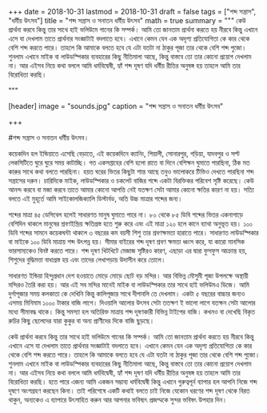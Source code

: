 +++
date = 2018-10-31
lastmod = 2018-10-31
draft = false
tags = ["শব্দ সন্ত্রাস", "ধর্মীয় উৎসব"]
title = "শব্দ সন্ত্রাস ও সনাতন ধর্মীয় উৎসব"
math = true
summary = """
কেউ প্রার্থনা করবে কিন্তু তার সাথে হাই ভলিউমে গানের কি সম্পর্ক। আমি তো জানতাম প্রার্থনা করতে হয় নীরবে কিন্তু এখানে এসে যা দেখলাম তাতে প্রার্থনার সংজ্ঞাটাই বদলাতে হবে। এখানে কেমন যেন এক অদৃশ্য প্রতিযোগিতা কে কার থেকে বেশি শব্দ করতে পারে। তাহলে কি আমাকে বলতে হবে যে এটা যতটা না ঠাকুর পূজা তার থেকে বেশি শব্দ পুজো। শুনলাম এখানে মাইক বা লাউডস্পিকার ব্যবহারের কিছু নীতিমালা আছে, কিন্তু বাস্তবে তো তার কোনো প্রয়োগ দেখলাম না। আর এইসব নিয়ে কথা বললে আমি ধর্মবিদ্বেষী, হ্যাঁ শব্দ দূষণ যদি ধর্মীয় রীতির অনুষঙ্গ হয় তাহলে আমি তার বিরোধিতা করছি। 

"""

[header]
image = "sounds.jpg"
caption = "শব্দ সন্ত্রাস ও সনাতন ধর্মীয় উৎসব"

+++

#শব্দ সন্ত্রাস ও সনাতন ধর্মীয় উৎসব।

কয়েকদিন হল ইন্ডিয়াতে এসেছি বেড়াতে, এই কয়েকদিনে ক্যানিং, পিয়ালী, সোনারপুর, গড়িয়া, যাদবপুর ও সল্ট লেকসিটিতে ঘুরে ঘুরে সময় কাটাচ্ছি। গত একসপ্তাহের বেশি হলো রাতে বা দিনে বেশিক্ষন ঘুমাতে পারছিনা, ঠিক মত কারুর সাথে কথা বলতে পারছিনা। হয়ত ঘরের ভিতর কিছুটা শান্ত আছে তবুও ভালোকরে টিভিও দেখতে পারছিনা শব্দ সন্ত্রাসের দরুন। চারিদিকে মাইক, লাউডস্পিকার ও চকলেট বাজির শব্দে একটা বিরক্তিকর পরিবেশ সৃষ্টি করেছে। কেউ আনন্দ করবে বা মজা করবে তাতে আমার কোনো আপত্তি নেই যতক্ষণ সেটা আমার কোনো ক্ষতির কারণ না হয়। সত্যি বলতে এই মুহূর্তে আমি সাইকোলজিক্যালি ডিস্টার্বড, অতি উচ্চ মাত্রার শব্দের জন্য।

শব্দের মাত্রা ৪৫ ডেসিবেল হলেই সাধারণত মানুষ ঘুমাতে পারে না। ৮০ থেকে ৮৫ ডিবি শব্দের ভিতর একনাগাড়ে বেশিদিন থাকলে মানুষের শ্রবণইন্দ্রিয় ক্ষতিগ্রস্ত হতে শুরু করে এবং এই মাত্রা ১২০ হলে কানে ব্যাথা অনুভূত হয়। ১০০ ডিবি শব্দের সামনে কয়েকঘন্টা থাকলে ৩ বছরের কম বয়সী শিশু তার শ্রবণক্ষমতা হারাতে পারে। সাধারণত লাউডস্পিকার বা মাইকে ১০০ ডিবি মাত্রায় শব্দ উৎপন্ন হয়। সীমার বাইরের শব্দ দূষণ শ্রবণ ক্ষমতা ধ্বংস করে, যা কারো মানসিক ভারসাম্যকেও বিনষ্ট করতে পারে। শব্দ দূষণ খিটখিটে মেজাজ সৃষ্টিরও কারণ, এছাড়া এর দ্বারা ফুসফুস আক্রান্ত হয়, শিশুদের বুদ্ধিমত্তা বাধাগ্রস্ত হয় এবং তাদের লেখাপড়ায় উদাসীন করে তোলে।

সাধারণত ইন্ডিয়া হিন্দুপ্রধান দেশ হওয়াতে মোড়ে মোড়ে ছোট বড় মন্দির। আর বিভিন্ন মৌসুমী পূজা উপলক্ষে অস্থায়ী মন্দিরও তৈরি করা হয়। আর এই সব মন্দির মানেই মাইক বা লাউডস্পিকার তার সাথে হাই ভলিউমএ ডিজে। আমি দুর্গাপূজার সময় কলকাতা কে দেখিনি কিন্তু কালিপূজার সাথে দীপাবলি তে দেখলাম। একটা ৫ বছরের বাচ্চার জন্যও এসময় মিনিমাম ১০০০ টাকার বাজি লাগে। দিওয়ালি আলোর উৎসব সেটা ততক্ষণ ই ভালো লাগে যতক্ষন সেটা আলোর মধ্যে সীমাবদ্ধ থাকে। কিন্তু সমস্যা হল অতিরিক্ত মাত্রায় শব্দ দূষণকারী বিভিন্ন টাইপের বাজি। কখনও বা দেখেছি বিকৃত রুচির কিছু ছেলেদের যারা কুকুর বা অন্য প্রাণীদের দিকে বাজি ছুড়ছে। 

কেউ প্রার্থনা করবে কিন্তু তার সাথে হাই ভলিউমে গানের কি সম্পর্ক। আমি তো জানতাম প্রার্থনা করতে হয় নীরবে কিন্তু এখানে এসে যা দেখলাম তাতে প্রার্থনার সংজ্ঞাটাই বদলাতে হবে। এখানে কেমন যেন এক অদৃশ্য প্রতিযোগিতা কে কার থেকে বেশি শব্দ করতে পারে। তাহলে কি আমাকে বলতে হবে যে এটা যতটা না ঠাকুর পূজা তার থেকে বেশি শব্দ পুজো। শুনলাম এখানে মাইক বা লাউডস্পিকার ব্যবহারের কিছু নীতিমালা আছে, কিন্তু বাস্তবে তো তার কোনো প্রয়োগ দেখলাম না। আর এইসব নিয়ে কথা বললে আমি ধর্মবিদ্বেষী, হ্যাঁ শব্দ দূষণ যদি ধর্মীয় রীতির অনুষঙ্গ হয় তাহলে আমি তার বিরোধিতা করছি। হতে পারে এজন্য আমি একজন সম্ভাব্য ধর্মবিদ্বেষী কিন্তু এখানে গুরুত্বপূর্ন ব্যাপার হল আপনি নিজে শব্দ দূষণে অংশগ্রহণ করছেন কিনা। তাই পরিশেষে একটি কথাই বলতে চাই নিজে যেকোন ধরণের শব্দ দূষণ থেকে বিরত থাকুন, অন্যকেও এ ব্যাপারে উৎসাহিত করুন আর আপনার ভবিষ্যৎ প্রজম্মকে সুন্দর ভবিষৎ উপহার দিন।
